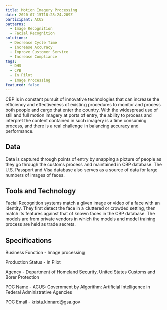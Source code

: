 ```yaml
---
title: Motion Imagery Processing
date: 2020-07-15T18:28:24.209Z
participant: ACUS
patterns:
  - Image Recognition
  - Facial Recognition
solutions:
  - Decrease Cycle Time
  - Increase Accuracy
  - Improve Customer Service
  - Increase Compliance
tags:
  - DHS
  - CPB
  - In Pilot
  - Image Processing
featured: false
---
```

CBP is in constant pursuit of innovative technologies that can increase the efficiency and effectiveness of existing procedures to monitor and process both people and cargo that enter the country. With the widespread use of still and full motion imagery at ports of entry, the ability to process and interpret the content contained in such imagery is a time consuming process, and there is a real challenge in balancing accuracy and performance.

## Data

Data is captured through points of entry by snapping a picture of people as they go through the customs process and maintained in CBP database. The U.S. Passport and Visa database also serves as a source of data for large numbers of images of faces.

## Tools and Technology

Facial Recognition systems match a given image or video of a face with an identity. They first detect the face in a cluttered or crowded setting, then match its features against that of known faces in the CBP database. The models are from private vendors in which the models and model training process are held as trade secrets.

## Specifications

Business Function - Image processing

Production Status - In Pilot

Agency - Department of Homeland Security, United States Customs and Borer Protection

POC Name - ACUS: Government by Algorithm: Artificial Intelligence in Federal Administrative Agencies

POC Email - krista.kinnard@gsa.gov